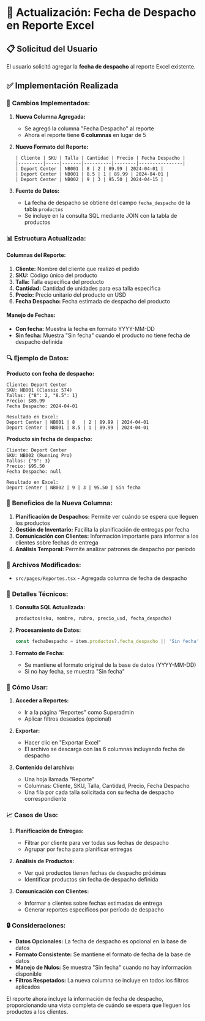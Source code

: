 # 📅 Actualización: Fecha de Despacho en Reporte Excel

## 📋 **Solicitud del Usuario**

El usuario solicitó agregar la **fecha de despacho** al reporte Excel existente.

## ✅ **Implementación Realizada**

### 🔧 **Cambios Implementados:**

1. **Nueva Columna Agregada:**
   - Se agregó la columna "Fecha Despacho" al reporte
   - Ahora el reporte tiene **6 columnas** en lugar de 5

2. **Nuevo Formato del Reporte:**
   ```
   | Cliente | SKU | Talla | Cantidad | Precio | Fecha Despacho |
   |---------|-----|-------|----------|--------|----------------|
   | Deport Center | NB001 | 8 | 2 | 89.99 | 2024-04-01 |
   | Deport Center | NB001 | 8.5 | 1 | 89.99 | 2024-04-01 |
   | Deport Center | NB002 | 9 | 3 | 95.50 | 2024-04-15 |
   ```

3. **Fuente de Datos:**
   - La fecha de despacho se obtiene del campo `fecha_despacho` de la tabla `productos`
   - Se incluye en la consulta SQL mediante JOIN con la tabla de productos

### 📊 **Estructura Actualizada:**

#### **Columnas del Reporte:**
1. **Cliente:** Nombre del cliente que realizó el pedido
2. **SKU:** Código único del producto
3. **Talla:** Talla específica del producto
4. **Cantidad:** Cantidad de unidades para esa talla específica
5. **Precio:** Precio unitario del producto en USD
6. **Fecha Despacho:** Fecha estimada de despacho del producto

#### **Manejo de Fechas:**
- **Con fecha:** Muestra la fecha en formato YYYY-MM-DD
- **Sin fecha:** Muestra "Sin fecha" cuando el producto no tiene fecha de despacho definida

### 🔍 **Ejemplo de Datos:**

**Producto con fecha de despacho:**
```
Cliente: Deport Center
SKU: NB001 (Classic 574)
Tallas: {"8": 2, "8.5": 1}
Precio: $89.99
Fecha Despacho: 2024-04-01

Resultado en Excel:
Deport Center | NB001 | 8   | 2 | 89.99 | 2024-04-01
Deport Center | NB001 | 8.5 | 1 | 89.99 | 2024-04-01
```

**Producto sin fecha de despacho:**
```
Cliente: Deport Center
SKU: NB002 (Running Pro)
Tallas: {"9": 3}
Precio: $95.50
Fecha Despacho: null

Resultado en Excel:
Deport Center | NB002 | 9 | 3 | 95.50 | Sin fecha
```

### 🎯 **Beneficios de la Nueva Columna:**

1. **Planificación de Despachos:** Permite ver cuándo se espera que lleguen los productos
2. **Gestión de Inventario:** Facilita la planificación de entregas por fecha
3. **Comunicación con Clientes:** Información importante para informar a los clientes sobre fechas de entrega
4. **Análisis Temporal:** Permite analizar patrones de despacho por período

### 📁 **Archivos Modificados:**

- `src/pages/Reportes.tsx` - Agregada columna de fecha de despacho

### 🔧 **Detalles Técnicos:**

1. **Consulta SQL Actualizada:**
   ```sql
   productos(sku, nombre, rubro, precio_usd, fecha_despacho)
   ```

2. **Procesamiento de Datos:**
   ```typescript
   const fechaDespacho = item.productos?.fecha_despacho || 'Sin fecha';
   ```

3. **Formato de Fecha:**
   - Se mantiene el formato original de la base de datos (YYYY-MM-DD)
   - Si no hay fecha, se muestra "Sin fecha"

### 🚀 **Cómo Usar:**

1. **Acceder a Reportes:**
   - Ir a la página "Reportes" como Superadmin
   - Aplicar filtros deseados (opcional)

2. **Exportar:**
   - Hacer clic en "Exportar Excel"
   - El archivo se descarga con las 6 columnas incluyendo fecha de despacho

3. **Contenido del archivo:**
   - Una hoja llamada "Reporte"
   - Columnas: Cliente, SKU, Talla, Cantidad, Precio, Fecha Despacho
   - Una fila por cada talla solicitada con su fecha de despacho correspondiente

### 📈 **Casos de Uso:**

1. **Planificación de Entregas:**
   - Filtrar por cliente para ver todas sus fechas de despacho
   - Agrupar por fecha para planificar entregas

2. **Análisis de Productos:**
   - Ver qué productos tienen fechas de despacho próximas
   - Identificar productos sin fecha de despacho definida

3. **Comunicación con Clientes:**
   - Informar a clientes sobre fechas estimadas de entrega
   - Generar reportes específicos por período de despacho

### 🔒 **Consideraciones:**

- **Datos Opcionales:** La fecha de despacho es opcional en la base de datos
- **Formato Consistente:** Se mantiene el formato de fecha de la base de datos
- **Manejo de Nulos:** Se muestra "Sin fecha" cuando no hay información disponible
- **Filtros Respetados:** La nueva columna se incluye en todos los filtros aplicados

El reporte ahora incluye la información de fecha de despacho, proporcionando una vista completa de cuándo se espera que lleguen los productos a los clientes.





